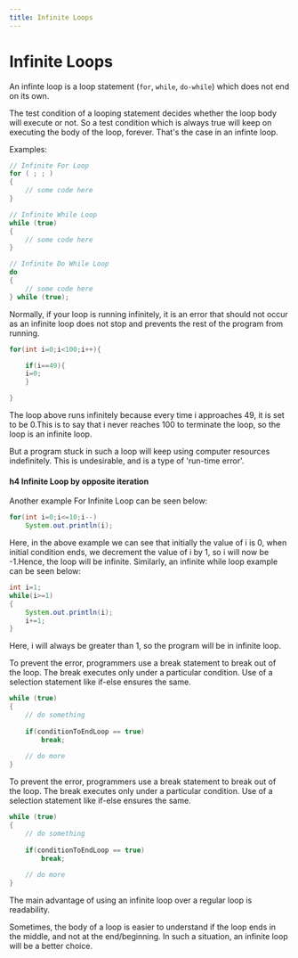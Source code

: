 ```yaml
---
title: Infinite Loops
---
```

# Infinite Loops

An infinte loop is a loop statement (`for`, `while`, `do-while`) which does not end on its own.

The test condition of a looping statement decides whether the loop body will execute or not. So a test condition which is always true will keep on executing the body of the loop, forever. That's the case in an infinte loop.

Examples:

```java
// Infinite For Loop
for ( ; ; )
{
    // some code here
}

// Infinite While Loop
while (true)
{
    // some code here
}

// Infinite Do While Loop
do
{
    // some code here
} while (true);
```

Normally, if your loop is running infinitely, it is an error that should not occur as an infinite loop does not stop and prevents the rest of the program from running.

```java
for(int i=0;i<100;i++){

    if(i==49){
    i=0;
    }

}
```

The loop above runs infinitely because every time i approaches 49, it is set to be 0.This is to say that i never reaches 100 to terminate the loop, so the loop is an infinite loop. 

But a program stuck in such a loop will keep using computer resources indefinitely. This is undesirable, and is a type of 'run-time error'.


#### h4 Infinite Loop by opposite iteration
Another example For Infinite Loop can be seen below:
```java
for(int i=0;i<=10;i--)
    System.out.println(i);
```

Here, in the above example we can see that initially the value of i is 0, when initial condition ends, we decrement the value of i by 1, so i will now be -1.Hence, the loop will be infinite.
Similarly, an infinite while loop example can be seen below:

```java
int i=1;
while(i>=1)
{
    System.out.println(i);
    i+=1;
}
```

Here, i will always be greater than 1, so the program will be in infinite loop.

To prevent the error, programmers use a break statement to break out of the loop. The break executes only under a particular condition. Use of a selection statement like if-else ensures the same.

```java
while (true)
{
    // do something
    
    if(conditionToEndLoop == true)
        break;
    
    // do more
}
```




To prevent the error, programmers use a break statement to break out of the loop. The break executes only under a particular condition. Use of a selection statement like if-else ensures the same.

```java
while (true)
{
    // do something
    
    if(conditionToEndLoop == true)
        break;
    
    // do more
}
```

The main advantage of using an infinite loop over a regular loop is readability.

Sometimes, the body of a loop is easier to understand if the loop ends in the middle, and not at the end/beginning. In such a situation, an infinite loop will be a better choice.




